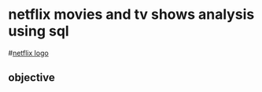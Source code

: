 # netflix movies and tv shows analysis using sql


#[netflix logo](https://github.com/praveen12332/netflix-project-sql/blob/main/netflix%20logo.png)

## objective

